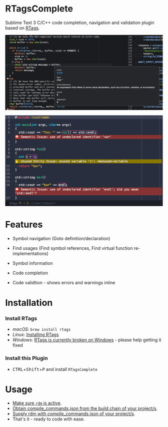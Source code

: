 # RTagsComplete

Sublime Text 3 C/C++ code completion, navigation and validation plugin based on [RTags](https://github.com/Andersbakken/rtags).

![Symbol Info Example](images/symbol_info.png)

![Fixits Example](images/fixits.png)

# Features

- Symbol navigation (Goto definition/declaration)

- Find usages (Find symbol references, Find virtual function re-implementations)

- Symbol information

- Code completion

- Code validtion - shows errors and warnings inline

# Installation

### Install RTags

- *macOS*: `brew install rtags`
- *Linux*: [Installing RTags](https://github.com/Andersbakken/rtags#installing-rtags)
- *Windows*: [RTags is currently broken on Windows](https://github.com/Gei0r/rtags/blob/win/src/windows-todo.org) - please help getting it fixed

### Install this Plugin

- <kbd>CTRL</kbd>+<kbd>Shift</kbd>+<kbd>P</kbd> and install `RTagsComplete`

# Usage

- [Make sure `rdm` is active](https://github.com/tillt/RTagsComplete/wiki/Make-sure-rdm-is-active).
- [Obtain compile_commands.json from the build chain of your project/s](https://github.com/tillt/RTagsComplete/wiki/Obtaining-compile_commands.json).
- [Supply rdm with compile_commands.json of your project/s](https://github.com/tillt/RTagsComplete/wiki/Supply-rdm-with-compile_commands.json).
- That's it - ready to code with ease.
